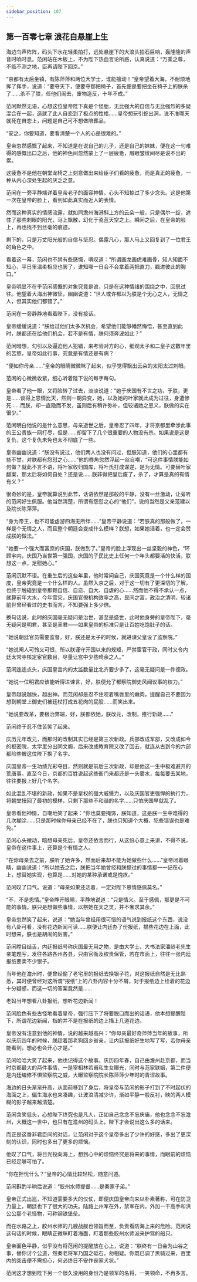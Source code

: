 ```yaml
---
sidebar_position: 107
---
```


## 第一百零七章 **浪花自悬崖上生**

海边鸟声阵阵，码头下水花轻柔拍打，远处悬崖下的大浪头拍石巨响，轰隆隆的声音时响时息。范闲站在木板上，不为陛下热血言论所惑，认真说道：“万乘之尊，不临不测之地，臣再请陛下回京。”

“京都有太后坐镇，有陈萍萍和两位大学士，谁能擅动！”皇帝望着大海，不耐烦地挥了挥手，说道：“要夺天下，便要夺那把椅子，首先便是要把坐在椅子上的朕杀了……杀不了朕，任他们闹去，废物造反，十年不成。”

范闲默然无语，心想这位皇帝陛下真是个怪胎，无比强大的自信与无比强烈的多疑混合在一起，造就了此人自恋到了极点的性格……皇帝想玩引蛇出洞，说不准哪天就死在自恋上，问题是自己可不想做陪葬品。

“安之，你要知道，要看清楚一个人的心是很难的。”

皇帝忽然感慨了起来，不知道是在说自己的儿子，还是自己的妹妹，便在这一句难得的感慨出口之后，他的神色间忽然蒙上了一层疲惫，眉眼皱纹间尽是说不出的累。

这疲惫不是他在朝堂龙椅之上刻意做出来给臣子们看的疲惫，而是真正的疲惫，一种从内心深处生起的厌乏之意。

范闲在一旁平静端详着皇帝老子的面容神情，心头不知掠过了多少念头。这是他第一次在皇帝的脸上，看到如此真实而近人的表情。

然而这种真实的情感流露，就如同澹州海港斜上方的云朵一般，只是偶尔一绽，遮住了那些刺眼的阳光，马上飘散，幻化于瓷蓝天空之上。瞬间之后，在皇帝的脸上，再也找不到丝毫的痕迹。

剩下的，只是万丈阳光般的自信与坚忍。偶露凡心，那人马上又回复到了一位君王的角色之中。

看着这一幕，范闲也不禁有些感慨，喟叹道：“所谓画龙画虎难画骨，知人知面不知心，平日里温柔相应也罢了，谁知哪一日会不会拿着两把直刀，戳进彼此的胸口。”

皇帝明显不在乎范闲感慨的对象究竟是谁，只是在这种情绪的围绕之中，回思过往。他望着大海出神微怔，幽幽说道：“世人或许都以为朕是个无心之人，无情之人，但其实他们都错了。”

范闲在一旁静静地看着陛下，没有接话。

皇帝缓缓说道：“朕给过他们太多次机会，希望他们能够幡然悔悟，甚至直到此时，朕都还在给他们机会，若不是有情，朕何须奔波如此？”

范闲暗想，勾引以及逼迫他人犯错，来考验对方的心，细观太子和二皇子这数年里的苦熬，皇帝如此行事，究竟是有情还是有病？

“便如你母亲……”皇帝的眼睛微微眯了起来，似乎觉得飘出云朵的太阳太过刺眼。

范闲的心微微收紧，细心听着陛下说的每字每句。

皇帝看了他一眼，又将脸转了过去，淡淡说道：“她于庆国有不世之功，于朕，更是……谈得上恩情比天，然则一朝异变，她，以及她的叶家就此成为过往，身遭惨死……而朕，却一直隐而不发，虽则后有稍许弥补，但较诸她之恩义，朕做的实在很少。”

范闲明白他说的是什么意思，母亲逝世之后，皇帝忍了四年，才将京都里牵涉此事的王公贵族一网打尽，但是……却留下了几个很重要的人物没有杀。如果说是这是复仇，这个复仇未免也太不彻底了一些。

皇帝幽幽说道：“朕没有说过，他们两人也没有问过，但朕知道，他们的心里都有些不甘，对朕都有怨怼之心……”他的唇角忽然浮起一丝自嘲，“可这件事情朕能如何做？就此不言不语，将叶家收归国库，将叶氏打成谋逆，是为无情。可要替叶家翻案，那太后将如何自处？还是说……朕非得把皇后废了，杀了，才算是真的有情有义？”

很奇妙的是，皇帝就算说到此节，话语依然是那般的平静，没有一丝激动，让旁听的范闲好生佩服。他当然清楚，所谓有怨怼之心的“他们”，说的当然是父亲范建以及院长陈萍萍。

“身为帝王，也不可能虚游四海无所绊……”皇帝平静说道：“若朕真的那般做了，一样是个无情之人，而且整个朝廷会变成什么模样？朕想，如果她活着，也一定会赞成朕的做法。”

“她要一个强大而富庶的庆国，朕做到了。”皇帝的脸上浮现出一丝坚毅的神色，“环顾宇内，庆国乃当世第一强国，庆国的子民比史上任何一个年头都要活的快活，朕想这一点，足慰她心。”

范闲沉默不语。在重生后的这些年里，他时常问自己，庆国究竟是一个什么样的国度，皇帝究竟是一个什么样的人。虽然入京之后，对于这一切有了更深切的了解，也终于触碰到皇帝那颗自信、自恋、自大、自虐的心……然而他不得不承认一点，就算前年大水，今年雪灾，庆国官僚机构效率之高，民间之富，政治之清明，较诸前世曾经看过的史书而言，不知要强上多少倍。

换句话说，此时的庆国毫无疑问是治世，甚至是盛世，此时他身旁的皇帝陛下，毫无疑问是明君，甚至是圣君——如果皇帝的标准只是让百姓吃饱肚子的话。

“她说朝廷官员需要监督，好，朕还是太子的时候，就进谏父皇设了监察院。”

“她说阉人可怜又可恨，所以朕谨守开国以来的规矩，严禁宦官干政，同时又令内廷太常寺核定宦官数目，尽量让宫中少些畸余之人。”

范闲连连点头，庆国皇宫内的太监数量比北齐要少多了，这毫无疑问是一件德政。

“她说一位明君应该能听得进谏言，好，朕便允了都察院御史风闻议事的权力。”

皇帝越说越快，越出神。而范闲却是忍不住咬着嘴唇里的嫩肉，提醒自己不要因为想到朝堂上御史们被廷杖打成五花肉的屁股……而笑出来。

“她说要改革，要根治弊端，好，朕都依她，朕改元，改制，推行新政……”

范闲终于忍不住苦笑了起来。

庆历元年改元，而那时的改制其实已经是第三次新政。兵部改成军部，又改成如今的枢密院，太学里分出同文阁，后来改成教育院又改了回去，就连从古到今的六部都险些被这位陛下换了名字。

庆国皇帝一生功绩光彩夺目，然则就是前后三次新政，却是他这一生中极难避开的荒唐事。直至今日，京都的百姓说起这些衙门来都还是一头雾水，每每要去某地，往往要报上好几个名字。

如此混乱不堪的新政，如果不是皇权的强大威慑力，以及庆国官吏强悍的执行力，将朝堂扭回了最初的模样，只剩下那些不和谐的名字……只怕庆国早就乱了。

皇帝看他神情，自嘲地笑了起来：“你也莫要掩饰，朕知道，这是朕一生中难得的几次糊涂……只是那时候你母亲已经不在了，朕也只知道个大概，犯些错误也是难免。”

范闲心头微动，暗想母亲死后，皇帝还依言而行，从这份心意上来讲，不得不说，皇帝在这件事上，还算是个有情之人。

“在你母亲去之前，朕听了她许多，然而后来却不能为她做些什么……”皇帝闭着眼睛，幽幽说道：“所以她去之后，朕把当年她曾经和朕提过的事情都一一记在心上，想替她实现，也算是……对她的某种承诺或是愧疚。”

范闲叹了口气。说道：“母亲如果还活着，一定对陛下恩情感佩莫名。”

“不，不是恩情。”皇帝睁开眼睛，平静地说道：“只是情义。至于感佩，那更是不可能的事情。朕只是想做些事情，以祭她在天之灵，并不奢求其余。”

皇帝忽然笑了起来，说道：“她当年曾经用很可惜的语气说到报纸这个东西，说没有八卦可看，没有花边新闻可读……朕便让内廷办了份报纸，描些花边在上面，此时想来，朕也是胡闹的厉害。”

范闲瞠目结舌，内廷报纸号称庆国最无用之物，是由大学士、大书法家潘龄老先生亲笔题写，发往各路各州各县，只由官衙及权贵保管，若在市面上，往往一张内廷报纸要卖不少银子。

当年他在澹州时，便曾经偷了老宅里的报纸去换银子花，对这报纸自然是无比熟悉，其时便曾经对这所谓“报纸”上的八卦内容十分不屑，对于报纸边上绘着的花边十分疑惑，而这一切的答案竟然是……

老妈当年想看八卦报纸，想听花边新闻！

范闲脸色有些古怪地看着皇帝，强行压下了将要脱口而出的话语，他本想提醒陛下，所谓花边新闻，指的并不是在报纸的边上描上几道花边。

皇帝没有注意到他的神情，说的越来越高兴：“你母亲最好奇萍萍当年的故事，所以庆历四年的时候，朕趁着那老狗回乡省亲，让内廷报纸好生地写了写，若你母亲能看到，想必也会开心才是。”

范闲哈哈大笑了起来，他也记得这个故事。庆历四年春，自己由澹州赴京都，而当时京都最大的两件事情，一是宰相林若甫私生女曝光，同时与范家联姻，第二件便是内廷编修不惧监察院之威，大曝监察院院长陈萍萍少年时的青涩故事。

海边的日头渐渐升高，从面前移到了身后，将皇帝与范闲的影子打到了不时起伏的海面之上，偏生海水也来凑趣，让波浪清减少许，渐如平静一般反衬，映的两人模糊的影子越来越清楚。

范闲含笑低头，心想陛下终究也是凡人，正如自己念念不忘庆庙，他也念念不忘澹州，大概这一世中，也只有在澹州的码头上，陛下才会说出这么多的话来。

而正是这番非君臣间的对话，让范闲对于这个皇帝多出了少许的好感，多出了更深刻的认识，同时也多出了更多的烦恼。

他叹了口气，将目光投向海上，想到心中的烦恼终究是将来的事情，而眼前的烦恼已经足够可怕了。

“你在担忧什么？”皇帝的心情比较轻松，随意问道。

范闲斟酌半晌后说道：“胶州水师提督……是秦家子弟。”

皇帝正式出巡，不知道需要多大的仪仗，即便庆国皇帝向来以朴素著称，可在防卫力量上，朝廷也下了很大的功夫。陆路上州军在外，禁军在内，外加一干高手和洪公公那个老怪物，可称钢铁堡垒。

而在水路之上，胶州水师的几艘战舰也领旨而至，负责看防海上来的危险。范闲说这句话的时候，眼睛正微眯盯着海面，盯着那些胶州水师派来护驾的船只。

皇帝面色平静，似乎没有将范闲的提醒放在心上，说道：“朕终有一日会为山谷之事，替你讨个公道，然秦老将军乃国之砥石，勿相疑。你既已调了黑骑过来，百里内的突击便不需担心，何必终日不安作丧家犬状。”

范闲这才想到陛下另一个很久没用的身份乃是领军的名将，一笑领命，不再多言。

